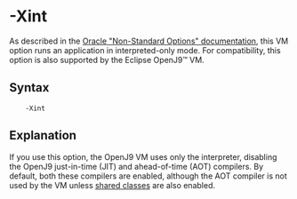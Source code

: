 <!--
* Copyright (c) 2017, 2024 IBM Corp. and others
*
* This program and the accompanying materials are made
* available under the terms of the Eclipse Public License 2.0
* which accompanies this distribution and is available at
* https://www.eclipse.org/legal/epl-2.0/ or the Apache
* License, Version 2.0 which accompanies this distribution and
* is available at https://www.apache.org/licenses/LICENSE-2.0.
*
* This Source Code may also be made available under the
* following Secondary Licenses when the conditions for such
* availability set forth in the Eclipse Public License, v. 2.0
* are satisfied: GNU General Public License, version 2 with
* the GNU Classpath Exception [1] and GNU General Public
* License, version 2 with the OpenJDK Assembly Exception [2].
*
* [1] https://www.gnu.org/software/classpath/license.html
* [2] https://openjdk.org/legal/assembly-exception.html
*
* SPDX-License-Identifier: EPL-2.0 OR Apache-2.0 OR GPL-2.0-only WITH Classpath-exception-2.0 OR GPL-2.0-only WITH OpenJDK-assembly-exception-1.0
-->

# -Xint

As described in the [Oracle "Non-Standard Options" documentation](https://docs.oracle.com/javase/8/docs/technotes/tools/unix/java.html#BABHDABI), this VM option runs an application in interpreted-only mode. For compatibility, this option is also supported by the Eclipse OpenJ9&trade; VM.

## Syntax

        -Xint

## Explanation

If you use this option, the OpenJ9 VM uses only the interpreter, disabling the OpenJ9 just-in-time (JIT) and ahead-of-time (AOT) compilers. By default, both these compilers are enabled, although the AOT compiler is not used by the VM unless [shared classes](xshareclasses.md) are also enabled.



<!-- ==== END OF TOPIC ==== xint.md ==== -->
